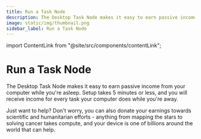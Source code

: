 ```yaml
---
title: Run a Task Node
description: The Desktop Task Node makes it easy to earn passive income from your computer while you're asleep. Setup takes 5 minutes or less, and you will receive income for every task your computer does while you're away.
image: static/img/thumbnail.png
sidebar_label: Run a Task Node
---
```


import ContentLink from "@site/src/components/contentLink";

# Run a Task Node

The Desktop Task Node makes it easy to earn passive income from your computer while you're asleep. Setup takes 5 minutes or less, and you will receive income for every task your computer does while you're away.&#x20;

Just want to help? Don't worry, you can also donate your earnings towards scientific and humanitarian efforts - anything from mapping the stars to solving cancer takes compute, and your device is one of billions around the world that can help.

<ContentLink title="Sign up to join the test network" link="https://share.hsforms.com/1kLtk8rfURZ-HY2xnKRTfCgc20dg" iconType="copy"/>
